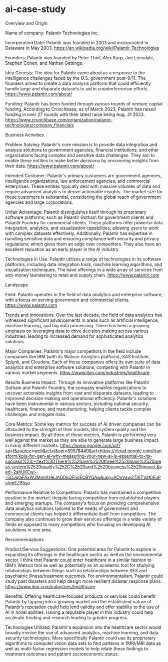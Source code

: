 # ai-case-study
Overview and Origin

Name of company: Palantir Technologies Inc.

Incorporation Date: Palantir was founded in 2003 and incorporated in Delaware in May 2003.
https://en.wikipedia.org/wiki/Palantir_Technologies

Founders: Palantir was founded by Peter Thiel, Alex Karp, Joe Lonsdale, Stephen Cohen, and Nathan Gettings.

Idea Genesis: The idea for Palantir came about as a response to the intelligence challenges faced by the U.S. government post-9/11. The founders aimed to create a data analysis platform that could efficiently handle large and disparate datasets to aid in counterterrorism efforts.
https://www.palantir.com/about/

Funding: Palantir has been funded through various rounds of venture capital funding. According to Crunchbase, as of March 2023, Palantir has raised funding in over 27 rounds with their latest raise being Aug. 31 2023. 
https://www.crunchbase.com/organization/palantir-technologies/company_financials

Business Activities

Problem Solving: Palantir's core mission is to provide data integration and analysis solutions to government agencies, financial institutions, and other organizations facing complex and sensitive data challenges. They aim to enable these entities to make better decisions by uncovering insights from their data.
https://www.palantir.com/about/

Intended Customer: Palantir's primary customers are government agencies, intelligence organizations, law enforcement agencies, and commercial enterprises. These entities typically deal with massive volumes of data and require advanced analytics to derive actionable insights. The market size for these customers is substantial, considering the global reach of government agencies and large corporations.

Unfair Advantage: Palantir distinguishes itself through its proprietary software platforms, such as Palantir Gotham for government clients and Palantir Foundry for commercial clients. These platforms offer powerful data integration, analytics, and visualization capabilities, allowing users to work with complex datasets effectively. Additionally, Palantir has expertise in handling sensitive data and ensuring compliance with security and privacy regulations, which gives them an edge over competitors. They also have an excellent repuation as an early player in the AI industry.


Technologies in Use: Palantir utilizes a range of technologies in its software platforms, including data integration tools, machine learning algorithms, and visualization techniques. The have offerings in a wide array of services from anti-money laundering to retail and supply chain.
https://www.palantir.com

Landscape

Field: Palantir operates in the field of data analytics and enterprise software, with a focus on serving government and commercial clients.
https://www.palantir.com

Trends and Innovations: Over the last decade, the field of data analytics has witnessed significant advancements in areas such as artificial intelligence, machine learning, and big data processing. There has been a growing emphasis on leveraging data to drive decision-making across various industries, leading to increased demand for sophisticated analytics solutions.

Major Companies: Palantir's major competitors in the field include companies like IBM (with its Watson Analytics platform), SAS Institute, Splunk, and Cloudera. Each of these companies offers its own suite of data analytics and enterprise software solutions, competing with Palantir in various market segments.
https://www.ibm.com/industries/healthcare

Results
Business Impact: Through its innovative platforms like Palantir Gotham and Palantir Foundry, the company enables organizations to uncover actionable insights from vast and disparate datasets, leading to improved decision-making and operational efficiency. Palantir's solutions have been instrumental in various sectors, including national security, healthcare, finance, and manufacturing, helping clients tackle complex challenges and mitigate risks. 

Core Metrics: Some key metrics for success of AI driven companies can be attributed to the strength of their models, the system quality and the business impact. By all three of these metrics, Palantir is performing very well against the market as they are able to generate large business impact in many different markets.
https://www.google.com/url?sa=t&source=web&rct=j&opi=89978449&url=https://cloud.google.com/transform/kpis-for-gen-ai-why-measuring-your-new-ai-is-essential-to-its-success%23:~:text%3DThere%2520are%2520three%2520main%2520areas,system%2520quality%252C%2520and%2520business%2520impact.&ved=2ahUKEwj--5OJqIaFAxW3MmIAHeJADDkQFnoECBYQAw&usg=AOvVaw3TlKTVat0EuPsIrmEZ95sp

Performance Relative to Competitors: Palantir has maintained a competitive position in the market, despite facing competition from established players and emerging startups. The company's focus on providing comprehensive data analytics solutions tailored to the needs of government and commercial clients has helped it differentiate itself from competitors. The company also continues to grow their services offerings in a wide variety of fields as opposed to many competitors who focusing on developing AI soulutions in one area.

Recommendations

Product/Service Suggestions: One potential area for Palantir to explore is expanding its offerings in the healthcare sector as well as the environmental sector. I think that Palantir could enter healthcare in a similar fashion to IBM’s Watson tool as well as potentially as an academic tool for studying relationships between things such as relationships between SES and psychiatric illness/treatment outcomes. For environmentalism, Palantir could study past disasters and help design more resilient disaster response plans.
https://www.ibm.com/industries/healthcare

Benefits: Offering healthcare-focused products or services could benefit Palantir by tapping into a growing market and the established nature of Palantir’s reputation could help lend validity and offer stability to the use of AI in novel abilities. Having a reputable player in this industry could help acclerate funding and research leading to greater progress.

Technologies Utilized: Palantir's expansion into the healthcare sector would broadly involve the use of advanced analytics, machine learning, and data security technologies. More specifically Palantir could use its proprietary algorithms to computer vision data sets to find patterns in fMRI/MRI data as well as multi-factor regression models to help relate these findings to treatment outcomes and patient socioeconomic status.

